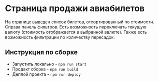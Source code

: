 # Страница продажи авиабилетов

На странице выведен список билетов, отсортированный по стоимости. Справа панель фильтров. Есть возможность переключать текущую валюту (стоимость отображается в выбранной валюте). Также есть возможность фильтрации по количеству пересадок.

## Инструкция по сборке

- Запустить локально - `npm run start`
- Продакт сборка - `npm run build`
- Деплой проекта - `npm run deploy`
